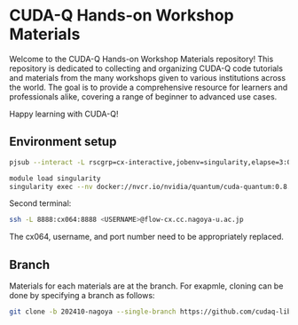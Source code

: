 **CUDA-Q Hands-on Workshop Materials**
=====================================

Welcome to the CUDA-Q Hands-on Workshop Materials repository! This repository is dedicated to collecting and organizing CUDA-Q code tutorials and materials from the many workshops given to various institutions across the world. The goal is to provide a comprehensive resource for learners and professionals alike, covering a range of beginner to advanced use cases.

Happy learning with CUDA-Q!

## Environment setup

```sh
pjsub --interact -L rscgrp=cx-interactive,jobenv=singularity,elapse=3:00:00

module load singularity
singularity exec --nv docker://nvcr.io/nvidia/quantum/cuda-quantum:0.8.0 jupyter lab --notebook-dir=${HOME} --ip='*' --port=8888 --no-browser --allow-root
```

Second terminal:
```sh
ssh -L 8888:cx064:8888 <USERNAME>@flow-cx.cc.nagoya-u.ac.jp
```

The cx064, username, and port number need to be appropriately replaced.


## Branch

Materials for each materials are at the branch.
For exapmle, cloning can be done by specifying a branch as follows:
```sh
git clone -b 202410-nagoya --single-branch https://github.com/cudaq-libraries/workshops.git
```

